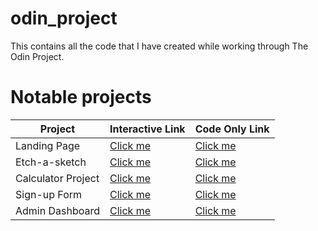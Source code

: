 # odin_project
This contains all the code that I have created while working through The Odin Project. 

# Notable projects
| Project | Interactive Link | Code Only Link|
| --------|-----------|---- |
|Landing Page |<a href="https://hewittaj-webdev.github.io/odin-landing-page-project/">Click me</a>|<a href="https://github.com/hewittaj-webdev/odin-landing-page-project">Click me</a>|
|Etch-a-sketch|<a href="https://hewittaj-webdev.github.io/etch-a-sketch/">Click me</a>|<a href="https://github.com/hewittaj-webdev/etch-a-sketch">Click me</a>|
|Calculator Project|<a href="https://hewittaj-webdev.github.io/calculator/">Click me</a>|<a href="https://github.com/hewittaj-webdev/calculator">Click me</a>|
|Sign-up Form|<a href="https://hewittaj-webdev.github.io/signup-form/">Click me</a>|<a href="https://github.com/hewittaj-webdev/signup-form">Click me</a>|
|Admin Dashboard|<a href="https://hewittaj-webdev.github.io/admin-dashboard/">Click me</a>|<a href="https://github.com/hewittaj-webdev/admin-dashboard">Click me</a>
